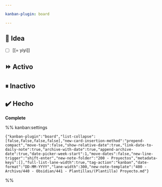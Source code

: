 ```yaml
---

kanban-plugin: board

---
```


## 💭 Idea

- [ ] [[= yiyi]]


## ⏩ Activo



## ⏸ Inactivo



## ✔️  Hecho

**Complete**




%% kanban:settings
```
{"kanban-plugin":"board","list-collapse":[false,false,false,false],"new-card-insertion-method":"prepend-compact","move-tags":false,"show-relative-date":true,"link-date-to-daily-note":true,"archive-with-date":true,"append-archive-date":true,"date-picker-week-start":1,"move-dates":false,"new-line-trigger":"shift-enter","new-note-folder":"200 - Proyectos","metadata-keys":[],"full-list-lane-width":true,"tag-action":"kanban","date-format":"DD-MM-YYYY","lane-width":300,"new-note-template":"400 - Archivo/440 - Obsidian/441 - Plantillas/(Plantilla) Proyecto.md"}
```
%%